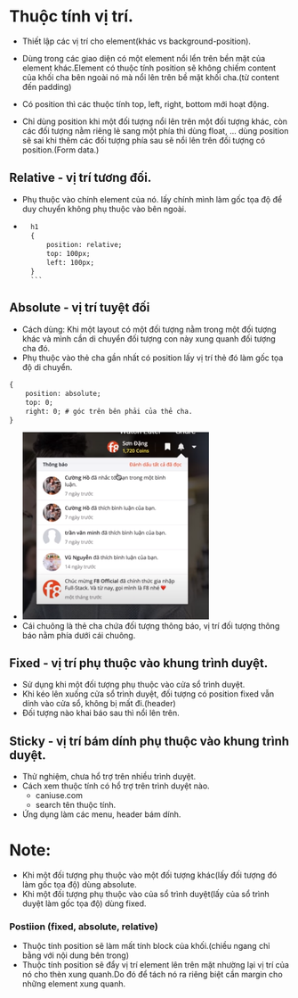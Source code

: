 # Thuộc tính vị trí.
+ Thiết lập các vị trí cho element(khác vs background-position).
+ Dùng trong các giao diện có một element nổi lển trên bền mặt của element khác.Element có thuộc tính position sẽ không chiếm content của khối cha bên ngoài nó mà nổi lên trên bề mặt khối cha.(từ content đến padding)
+ Có position thì các thuộc tính top, left, right, bottom mới hoạt động. 

+ Chỉ dùng position khi một đối tượng nổi lên trên một đối tượng khác, còn các đối tượng nằm riêng lẻ sang một phía thì dùng float, ... dùng position sẽ sai khi thêm các đối tượng phía sau sẽ nổi lên trên đối tượng có position.(Form data.)

## Relative - vị trí tương đối.
+ Phụ thuộc vào chính element của nó. lấy chính mình làm gốc tọa độ để duy chuyển không phụ thuộc vào bên ngoài.
+ ````
    h1
    {
        position: relative;
        top: 100px;
        left: 100px;
    }
    ```

## Absolute - vị trí tuyệt đối
+ Cách dùng: Khi một layout có một đối tượng nằm trong một đối tượng khác và mình cần di chuyển đối tượng con này xung quanh đối tượng cha đó.
+ Phụ thuộc vào thẻ cha gần nhất có position lấy vị trí thẻ đó làm gốc tọa độ di chuyển.
```
{
    position: absolute;
    top: 0;
    right: 0; # góc trên bên phải của thẻ cha.
}
```
+ ![image](Absolute_position.PNG)
+ Cái chuông là thẻ cha chứa đối tượng thông báo, vị trí đối tượng thông báo nằm phía dưới cái chuông.

## Fixed - vị trí phụ thuộc vào khung trình duyệt.
+ Sử dụng khi một đối tượng phụ thuộc vào cửa sổ trình duyệt.
+ Khi kéo lên xuống cửa sổ trình duyệt, đối tượng có position fixed vẫn dính vào cửa sổ, không bị mất đi.(header)
+ Đối tượng nào khai báo sau thì nổi lên trên.

## Sticky - vị trí bám dính phụ thuộc vào khung trình duyệt.
+ Thử nghiệm, chưa hổ  trợ trên nhiều trình duyệt.
+ Cách xem thuộc tính có hổ trợ trên trình duyệt nào.
    + caniuse.com 
    + search tên thuộc tính.
+ Ứng dụng làm các menu, header bám dính.


# Note:
+ Khi một đối tượng phụ thuộc vào một đối tượng khác(lấy đối tượng đó làm gốc tọa độ) dùng absolute.
+ Khi một đối tượng phụ thuộc vào của sổ trình duyệt(lấy của sổ trình duyệt làm gốc tọa độ) dùng fixed.

### Postiion (fixed, absolute, relative)
+ Thuộc tính position sẽ làm mất tính block của khối.(chiều ngang chỉ bằng với nội dung bên trong)
+ Thuộc tính position sẽ đẩy vị trí element lên trên mặt nhường lại vị trí của nó cho thèn xung quanh.Do đó để  tách nó ra riêng biệt cần margin cho những element xung quanh.